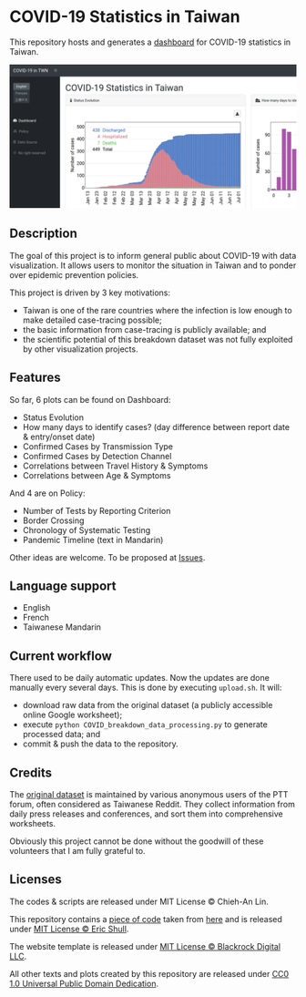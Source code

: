 COVID-19 Statistics in Taiwan
=============================

This repository hosts and generates a [dashboard](https://linc-tw.github.io/COVID_breakdown/index.html) for COVID-19 statistics in Taiwan.

![image](figures/screenshot.png)


Description
-----------

The goal of this project is to inform general public about COVID-19 with data visualization. 
It allows users to monitor the situation in Taiwan and to ponder over epidemic prevention policies.

This project is driven by 3 key motivations:
- Taiwan is one of the rare countries where the infection is low enough to make detailed case-tracing possible;
- the basic information from case-tracing is publicly available; and 
- the scientific potential of this breakdown dataset was not fully exploited by other visualization projects.


Features
--------

So far, 6 plots can be found on Dashboard:
- Status Evolution
- How many days to identify cases? (day difference between report date & entry/onset date)
- Confirmed Cases by Transmission Type
- Confirmed Cases by Detection Channel
- Correlations between Travel History & Symptoms
- Correlations between Age & Symptoms

And 4 are on Policy:
- Number of Tests by Reporting Criterion
- Border Crossing
- Chronology of Systematic Testing
- Pandemic Timeline (text in Mandarin)

Other ideas are welcome. To be proposed at [Issues](https://github.com/Linc-tw/COVID_breakdown/issues).


Language support
----------------

- English
- French
- Taiwanese Mandarin


Current workflow
----------------

There used to be daily automatic updates. 
Now the updates are done manually every several days. 
This is done by executing `upload.sh`. It will:
- download raw data from the original dataset (a publicly accessible online Google worksheet);
- execute `python COVID_breakdown_data_processing.py` to generate processed data; and
- commit & push the data to the repository.


Credits
-------

The [original dataset](https://docs.google.com/spreadsheets/d/e/2PACX-1vRM7gTCUvuCqR3zdcLGccuGLv1s7dpDcQ-MeH_AZxnCXtW4iqVmEzUnDSKR7o8OiMLPMelEpxE7Pi4Q/pubhtml#) 
is maintained by various anonymous users of the PTT forum, often considered as Taiwanese Reddit.
They collect information from daily press releases and conferences, and sort them into comprehensive worksheets.

Obviously this project cannot be done without the goodwill of these volunteers that I am fully grateful to.


Licenses
--------

The codes & scripts are released under MIT License © Chieh-An Lin.

This repository contains a [piece of code](https://github.com/Linc-tw/COVID_breakdown/blob/master/js/saveSvgAsPng.js) 
taken from [here](https://github.com/exupero/saveSvgAsPng) and is released under [MIT License © Eric Shull](https://github.com/exupero/saveSvgAsPng/blob/gh-pages/LICENSE).

The website template is released under [MIT License © Blackrock Digital LLC](https://github.com/BlackrockDigital/startbootstrap-sb-admin/blob/gh-pages/LICENSE).

All other texts and plots created by this repository are released under [CC0 1.0 Universal Public Domain Dedication](https://creativecommons.org/publicdomain/zero/1.0/deed.en).

